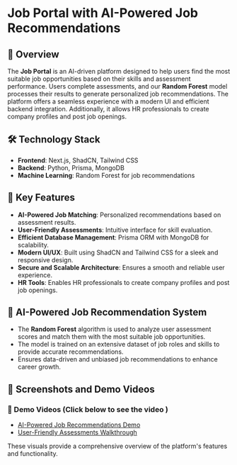 # Job Portal with AI-Powered Job Recommendations

## 🚀 Overview
The **Job Portal** is an AI-driven platform designed to help users find the most suitable job opportunities based on their skills and assessment performance. Users complete assessments, and our **Random Forest** model processes their results to generate personalized job recommendations. The platform offers a seamless experience with a modern UI and efficient backend integration. Additionally, it allows HR professionals to create company profiles and post job openings.

## 🛠 Technology Stack
- **Frontend**: Next.js, ShadCN, Tailwind CSS
- **Backend**: Python, Prisma, MongoDB
- **Machine Learning**: Random Forest for job recommendations

## 📌 Key Features
- **AI-Powered Job Matching**: Personalized recommendations based on assessment results.
- **User-Friendly Assessments**: Intuitive interface for skill evaluation.
- **Efficient Database Management**: Prisma ORM with MongoDB for scalability.
- **Modern UI/UX**: Built using ShadCN and Tailwind CSS for a sleek and responsive design.
- **Secure and Scalable Architecture**: Ensures a smooth and reliable user experience.
- **HR Tools**: Enables HR professionals to create company profiles and post job openings.

## 🤖 AI-Powered Job Recommendation System
- The **Random Forest** algorithm is used to analyze user assessment scores and match them with the most suitable job opportunities.
- The model is trained on an extensive dataset of job roles and skills to provide accurate recommendations.
- Ensures data-driven and unbiased job recommendations to enhance career growth.

## 📸 Screenshots and Demo Videos

### 🎥 Demo Videos (Click below to see the video )
- [AI-Powered Job Recommendations Demo](https://github.com/anshhvarma/job-portal/blob/c9e082abcef6c31579a94cf5f4bf342ae1b18b47/screen1.mp4)
- [User-Friendly Assessments Walkthrough](https://github.com/anshhvarma/job-portal/blob/c9e082abcef6c31579a94cf5f4bf342ae1b18b47/screen2.mp4)

These visuals provide a comprehensive overview of the platform's features and functionality.
